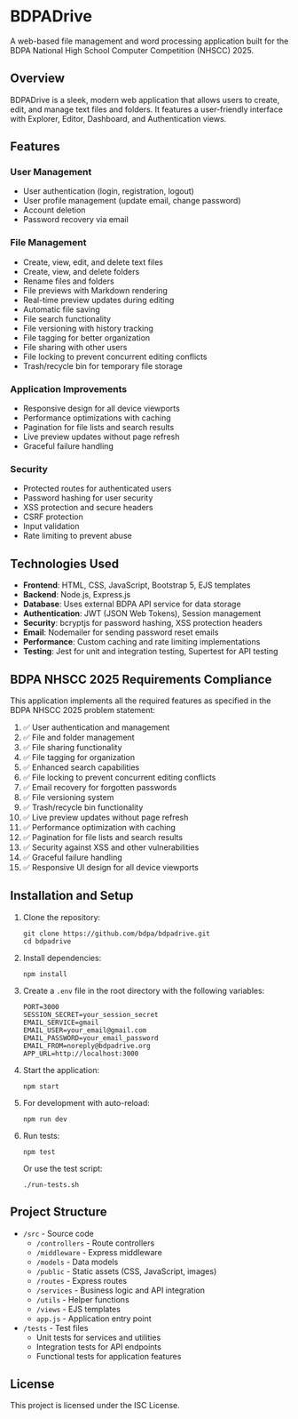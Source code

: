 # BDPADrive

A web-based file management and word processing application built for the BDPA National High School Computer Competition (NHSCC) 2025.

## Overview

BDPADrive is a sleek, modern web application that allows users to create, edit, and manage text files and folders. It features a user-friendly interface with Explorer, Editor, Dashboard, and Authentication views.

## Features

### User Management
- User authentication (login, registration, logout)
- User profile management (update email, change password)
- Account deletion
- Password recovery via email

### File Management
- Create, view, edit, and delete text files
- Create, view, and delete folders
- Rename files and folders
- File previews with Markdown rendering
- Real-time preview updates during editing
- Automatic file saving
- File search functionality
- File versioning with history tracking
- File tagging for better organization
- File sharing with other users
- File locking to prevent concurrent editing conflicts
- Trash/recycle bin for temporary file storage

### Application Improvements
- Responsive design for all device viewports
- Performance optimizations with caching
- Pagination for file lists and search results
- Live preview updates without page refresh
- Graceful failure handling

### Security
- Protected routes for authenticated users
- Password hashing for user security
- XSS protection and secure headers
- CSRF protection
- Input validation
- Rate limiting to prevent abuse

## Technologies Used

- **Frontend**: HTML, CSS, JavaScript, Bootstrap 5, EJS templates
- **Backend**: Node.js, Express.js
- **Database**: Uses external BDPA API service for data storage
- **Authentication**: JWT (JSON Web Tokens), Session management
- **Security**: bcryptjs for password hashing, XSS protection headers
- **Email**: Nodemailer for sending password reset emails
- **Performance**: Custom caching and rate limiting implementations
- **Testing**: Jest for unit and integration testing, Supertest for API testing

## BDPA NHSCC 2025 Requirements Compliance

This application implements all the required features as specified in the BDPA NHSCC 2025 problem statement:

1. ✅ User authentication and management
2. ✅ File and folder management
3. ✅ File sharing functionality
4. ✅ File tagging for organization
5. ✅ Enhanced search capabilities
6. ✅ File locking to prevent concurrent editing conflicts
7. ✅ Email recovery for forgotten passwords
8. ✅ File versioning system
9. ✅ Trash/recycle bin functionality
10. ✅ Live preview updates without page refresh
11. ✅ Performance optimization with caching
12. ✅ Pagination for file lists and search results
13. ✅ Security against XSS and other vulnerabilities
14. ✅ Graceful failure handling
15. ✅ Responsive UI design for all device viewports

## Installation and Setup

1. Clone the repository:
   ```
   git clone https://github.com/bdpa/bdpadrive.git
   cd bdpadrive
   ```

2. Install dependencies:
   ```
   npm install
   ```

3. Create a `.env` file in the root directory with the following variables:
   ```
   PORT=3000
   SESSION_SECRET=your_session_secret
   EMAIL_SERVICE=gmail
   EMAIL_USER=your_email@gmail.com
   EMAIL_PASSWORD=your_email_password
   EMAIL_FROM=noreply@bdpadrive.org
   APP_URL=http://localhost:3000
   ```

4. Start the application:
   ```
   npm start
   ```

5. For development with auto-reload:
   ```
   npm run dev
   ```

6. Run tests:
   ```
   npm test
   ```
   
   Or use the test script:
   ```
   ./run-tests.sh
   ```

## Project Structure

- `/src` - Source code
  - `/controllers` - Route controllers
  - `/middleware` - Express middleware
  - `/models` - Data models
  - `/public` - Static assets (CSS, JavaScript, images)
  - `/routes` - Express routes
  - `/services` - Business logic and API integration
  - `/utils` - Helper functions
  - `/views` - EJS templates
  - `app.js` - Application entry point
- `/tests` - Test files
  - Unit tests for services and utilities
  - Integration tests for API endpoints
  - Functional tests for application features

## License

This project is licensed under the ISC License.